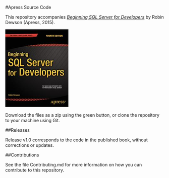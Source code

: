 #Apress Source Code

This repository accompanies [*Beginning SQL Server for Developers*](http://www.apress.com/9781484202814) by Robin Dewson (Apress, 2015).

![Cover image](9781484202814.jpg)

Download the files as a zip using the green button, or clone the repository to your machine using Git.

##Releases

Release v1.0 corresponds to the code in the published book, without corrections or updates.

##Contributions

See the file Contributing.md for more information on how you can contribute to this repository.
